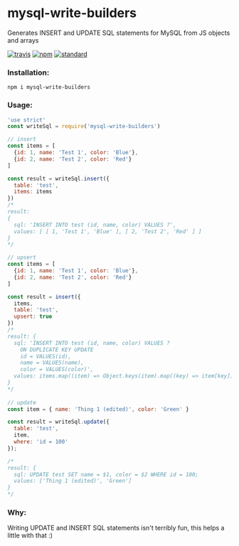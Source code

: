 # mysql-write-builders

Generates INSERT and UPDATE SQL statements for MySQL from JS objects and arrays

[![travis][travis-image]][travis-url]
[![npm][npm-image]][npm-url]
[![standard][standard-image]][standard-url]

[travis-image]: https://travis-ci.org/maxnachlinger/mysql-write-builders.svg?branch=master
[travis-url]: https://travis-ci.org/maxnachlinger/mysql-write-builders
[npm-image]: https://img.shields.io/npm/v/mysql-write-builders.svg?style=flat
[npm-url]: https://npmjs.org/package/mysql-write-builders
[standard-image]: https://img.shields.io/badge/code%20style-standard-brightgreen.svg
[standard-url]: http://standardjs.com/

### Installation:
```
npm i mysql-write-builders
```
### Usage:
```javascript
'use strict'
const writeSql = require('mysql-write-builders')

// insert
const items = [
  {id: 1, name: 'Test 1', color: 'Blue'},
  {id: 2, name: 'Test 2', color: 'Red'}
]

const result = writeSql.insert({
  table: 'test',
  items: items
})
/*
result:
{ 
  sql: 'INSERT INTO test (id, name, color) VALUES ?',
  values: [ [ 1, 'Test 1', 'Blue' ], [ 2, 'Test 2', 'Red' ] ] 
}
*/

// upsert
const items = [
  {id: 1, name: 'Test 1', color: 'Blue'},
  {id: 2, name: 'Test 2', color: 'Red'}
]

const result = insert({
  items,
  table: 'test',
  upsert: true
})
/*
result: {
  sql: 'INSERT INTO test (id, name, color) VALUES ? 
    ON DUPLICATE KEY UPDATE 
    id = VALUES(id), 
    name = VALUES(name), 
    color = VALUES(color)',
  values: items.map((item) => Object.keys(item).map((key) => item[key]))
}
*/
  
// update
const item = { name: 'Thing 1 (edited)', color: 'Green' }

const result = writeSql.update({
  table: 'test',
  item,
  where: 'id = 100'
});

/*
result: {
  sql: UPDATE test SET name = $1, color = $2 WHERE id = 100;
  values: ['Thing 1 (edited)', 'Green']
}
*/
```

### Why:
Writing UPDATE and INSERT SQL statements isn't terribly fun, this helps a little with that :)
